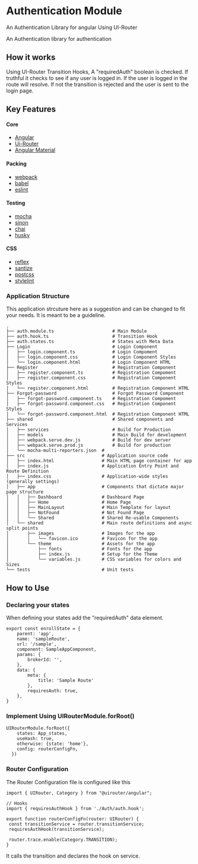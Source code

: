 # Authentication Module
An Authentication Library for angular Using UI-Router


An Authentication library for authentication


## How it works
Using UI-Router Transition Hooks, A "requiredAuth" boolean is checked. If truthful it checks to see if any user is logged in.
If the user is logged in the route will resolve. If not the transition is rejected and the user is sent to the login page.

## Key Features

#### Core
* [Angular](http://angular.io/)
* [Ui-Router](https://ui-router.github.io/)
* [Angular Material](https://material.angular.io/)


#### Packing 
* [webpack](https://github.com/webpack/webpack)
* [babel](https://github.com/babel/babel)
* [eslint](http://eslint.org)

#### Testing
* [mocha](https://mochajs.org/)
* [sinon](http://sinonjs.org/)
* [chai](https://github.com/chaijs/chai)
* [husky](https://github.com/typicode/husky) 


#### CSS
* [reflex](leejordan.github.io/reflex/docs/)
* [santize](https://github.com/jonathantneal/sanitize.css/)
* [postcss](https://github.com/postcss/postcss)
* [stylelint](https://www.npmjs.com/package/stylelint)



### Application Structure

This application strcuture here as a suggestion and can be changed to fit your needs. It is meant to be a guideline.

```
.
├── auth.module.ts                      # Main Module
├── auth.hook.ts                        # Transition Hook
├── auth.states.ts                      # States with Meta Data
├── Login                               # Login Component
│   ├── login.component.ts              # Login Compoment
│   ├── login.component.css             # Login Component Styles
│   └── login.component.html            # Login Component HTML
├── Register                            # Registration Component
│   ├── register.component.ts           # Registration Compoment
│   ├── register.component.css          # Registration Component Styles
│   └── register.component.html         # Registration Component HTML
├── Forgot-password                     # Forgot Password Component
│   ├── forgot-password.component.ts    # Registration Compoment
│   ├── forgot-password.component.css   # Registration Component Styles
│   └── forgot-password.component.html  # Registration Component HTML
├── shared                              # Shared components and Services
│   ├── services                        # Build for Production
│   ├── models                          # Main Build for development
│   ├── webpack.serve.dev.js            # Build for dev server
│   ├── webpack.serve.prod.js           # Build for production
│   └── mocha-multi-reporters.json  # 
├── src                             # Application source code
│   ├── index.html                  # Main HTML page container for app
│   ├── index.js                    # Application Entry Point and Route Definition
│   ├── index.css                   # Application-wide styles (generally settings)
│   ├── app                         # Components that dictate major page structure
│   │   ├── Dashboard               # Dashboard Page
│   │   ├── Home                    # Home Page
│   │   ├── MainLayout              # Main Template for layout
│   │   ├── NotFound                # Not Found Page
│   │   └── Shared                  # Shared Re-usable Components
│   └── shared                      # Main route definitions and async split points
│       ├── images                  # Images for the app
│       │   └── favicon.ico         # Favicon for the app
│       └── theme                   # Assets for the app
│           ├── fonts               # Fonts for the app
│           ├── index.js            # Setup for the Theme
│           └── variables.js        # CSS variables for colors and Sizes
└── tests                           # Unit tests
```

## How to Use

### Declaring your states
When defining your states add the "requiredAuth" data element.

```
export const enrollState = {
	parent: 'app',
	name: 'sampleRoute',
	url: '/sample',
	component: SampleAppComponent,
	params: {
		brokerId: '',
	},
	data: { 
		meta: {
			title: 'Sample Route'
		},
		requiresAuth: true,
	},
}
```
### Implement Using UIRouterModule.forRoot()

```
UIRouterModule.forRoot({
    states: App_states,
    useHash: true,
    otherwise: {state: 'home'},
    config: routerConfigFn,
  })
 ```
 
 ### Router Configuration
 The Router Configuration file is configured like this
 
 ```
 import { UIRouter, Category } from "@uirouter/angular";

// Hooks
import { requiresAuthHook } from './Auth/auth.hook';

export function routerConfigFn(router: UIRouter) {
  const transitionService = router.transitionService;
  requiresAuthHook(transitionService);

  router.trace.enable(Category.TRANSITION);
}
 ```
 
 It calls the transition and declares the hook on service.
